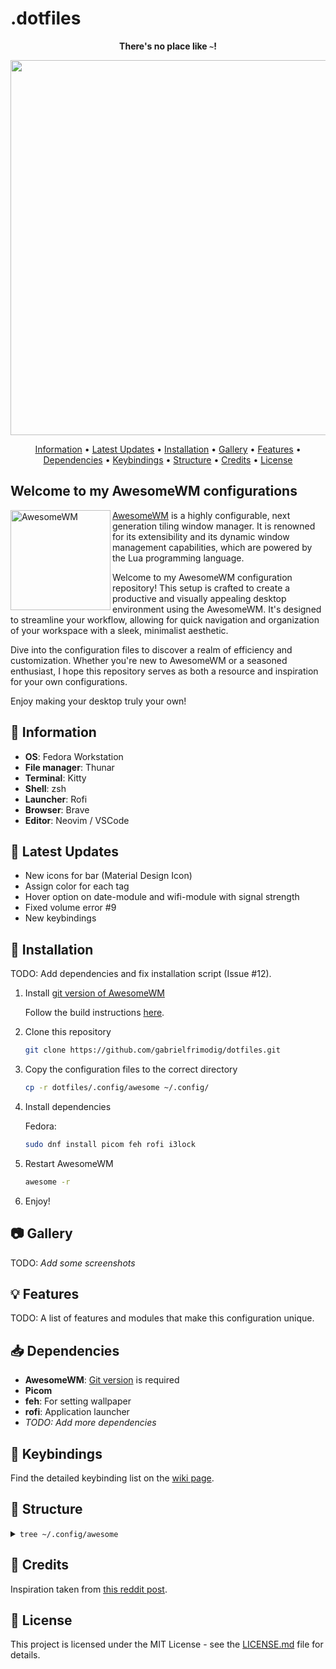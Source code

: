 
# .dotfiles

<div align="center">
    <p><strong>There's no place like <code>~</code>!</strong></p>
</div>

<div align="center">
    <img width="600px" src="https://i.imgur.com/mxXNwjd.png" />
</div>

<div align="center">

[Information](#📝-information) • [Latest Updates](#🔔-latest-updates) • [Installation](#🔧-installation) • [Gallery](#📷-gallery) • [Features](#💡-features) • [Dependencies](#📥-dependencies) • [Keybindings](#🎹-keybindings) • [Structure](#🌲-structure) • [Credits](#💖-credits) • [License](#📜-license)

</div>

## Welcome to my AwesomeWM configurations

<a href="https://awesomewm.org/"><img alt="AwesomeWM" height="160" align = "left" src="https://awesomewm.org/doc/api/images/AUTOGEN_wibox_logo_logo_and_name.svg"></a>

[AwesomeWM](https://awesomewm.org/) is a highly configurable, next generation tiling window manager. It is renowned for its extensibility and its dynamic window management capabilities, which are powered by the Lua programming language.

Welcome to my AwesomeWM configuration repository! This setup is crafted to create a productive and visually appealing desktop environment using the AwesomeWM. It's designed to streamline your workflow, allowing for quick navigation and organization of your workspace with a sleek, minimalist aesthetic.

Dive into the configuration files to discover a realm of efficiency and customization. Whether you're new to AwesomeWM or a seasoned enthusiast, I hope this repository serves as both a resource and inspiration for your own configurations.

Enjoy making your desktop truly your own!

## :memo: Information

- **OS**: Fedora Workstation
- **File manager**: Thunar
- **Terminal**: Kitty
- **Shell**: zsh
- **Launcher**: Rofi
- **Browser**: Brave
- **Editor**: Neovim / VSCode

## :bell: Latest Updates

- New icons for bar (Material Design Icon)
- Assign color for each tag
- Hover option on date-module and wifi-module with signal strength
- Fixed volume error #9
- New keybindings

## :wrench: Installation

TODO: Add dependencies and fix installation script (Issue #12).

1. Install [git version of AwesomeWM](https://github.com/awesomeWM/awesome/)

    Follow the build instructions [here](https://github.com/awesomeWM/awesome/#building-and-installation).


2. Clone this repository

    ```bash
    git clone https://github.com/gabrielfrimodig/dotfiles.git
    ```

3. Copy the configuration files to the correct directory

    ```bash
    cp -r dotfiles/.config/awesome ~/.config/
    ```

4. Install dependencies

    Fedora:

    ```bash
    sudo dnf install picom feh rofi i3lock
    ```

5. Restart AwesomeWM

    ```bash
    awesome -r
    ```

6. Enjoy!

## :camera: Gallery

TODO: *Add some screenshots*

## :bulb: Features

TODO: A list of features and modules that make this configuration unique.

## :inbox_tray: Dependencies

- **AwesomeWM**: [Git version](https://github.com/awesomeWM/awesome) is required
- **Picom**
- **feh**: For setting wallpaper
- **rofi**: Application launcher
- *TODO: Add more dependencies*

## :musical_keyboard: Keybindings

Find the detailed keybinding list on the [wiki page](https://github.com/gabrielfrimodig/dotfiles/wiki/Keybindings).

## :evergreen_tree: Structure

<details>
<summary><code>tree ~/.config/awesome</code></summary>

```markdown
.
├── bindings
│   ├── init.lua
│   ├── keyboard.lua
│   └── mouse.lua
├── config
│   ├── gaps.lua
│   ├── init.lua
│   ├── layout.lua
│   ├── menu.lua
│   └── signals.lua
├── rc.lua
├── rules
│   └── init.lua
├── signals
│   ├── corners.lua
│   ├── error.lua
│   ├── init.lua
│   └── notifications.lua
├── theme.lua
└── ui
    ├── bar
    │   ├── init.lua
    │   ├── layoutbox.lua
    │   ├── taglist.lua
    │   └── widgets
    │       ├── battery.lua
    │       ├── brightness.lua
    │       ├── clock.lua
    │       ├── cpu.lua
    │       ├── date.lua
    │       ├── memory.lua
    │       ├── volume.lua
    │       └── wifi.lua
    └── init.lua
```

</details>

## :sparkling_heart: Credits

Inspiration taken from [this reddit post](https://www.reddit.com/r/unixporn/comments/yxlylm/dwm_i_heard_catppuccin_is_the_new_cool/?utm_source=share&utm_medium=web2x&context=3).

## :scroll: License

This project is licensed under the MIT License - see the [LICENSE.md](https://github.com/gabrielfrimodig/dotfiles/blob/master/LICENSE) file for details.
